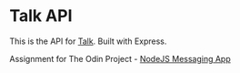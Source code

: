 # Talk API

This is the API for [Talk](https://github.com/rejnowicz281/talk). Built with Express.

Assignment for The Odin Project - [NodeJS Messaging App](https://www.theodinproject.com/lessons/nodejs-messaging-app)

